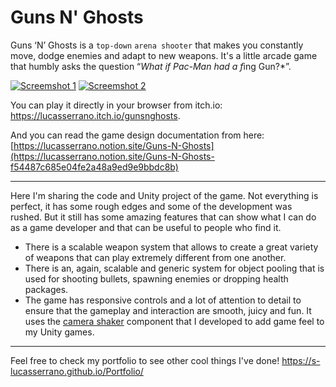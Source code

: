# Guns N' Ghosts

Guns ‘N’ Ghosts is a ```top-down``` ```arena shooter``` that makes you constantly move, dodge enemies and adapt to new weapons. It's a little arcade game that humbly asks the question “*What if Pac-Man had a f*ing Gun?*”.

[![Screemshot 1](https://img.itch.zone/aW1hZ2UvMjMzNzMyNi8xMzg1NzQ1Ny5qcGc=/347x500/nbFPRV.jpg)](https://www.youtube.com/watch?v=UAoElLIHjG4)
[![Screemshot 2](https://img.itch.zone/aW1hZ2UvMjMzNzMyNi8xMzg1NzQ1OS5qcGc=/347x500/Tw%2FgzP.jpg)](https://www.youtube.com/watch?v=UAoElLIHjG4)

You can play it directly in your browser from itch.io: https://lucasserrano.itch.io/gunsnghosts.

And you can read the game design documentation from here: [https://lucasserrano.notion.site/Guns-N-Ghosts](https://lucasserrano.notion.site/Guns-N-Ghosts-f54487c685e04fe2a48a9ed9e9bbdc8b)

---

Here I'm sharing the code and Unity project of the game. Not everything is perfect, it has some rough edges and some of the development was rushed. But it still has some amazing features that can show what I can do as a game developer and that can be useful to people who find it.
* There is a scalable weapon system that allows to create a great variety of weapons that can play extremely different from one another.
* There is an, again, scalable and generic system for object pooling that is used for shooting bullets, spawning enemies or dropping health packages.
* The game has responsive controls and a lot of attention to detail to ensure that the gameplay and interaction are smooth, juicy and fun. It uses the [camera shaker](https://github.com/S-LucasSerrano/CameraShaker) component that I developed to add game feel to my Unity games.

---

Feel free to check my portfolio to see other cool things I've done! https://s-lucasserrano.github.io/Portfolio/
